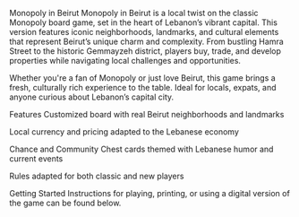 Monopoly in Beirut
Monopoly in Beirut is a local twist on the classic Monopoly board game, set in the heart of Lebanon’s vibrant capital. This version features iconic neighborhoods, landmarks, and cultural elements that represent Beirut’s unique charm and complexity. From bustling Hamra Street to the historic Gemmayzeh district, players buy, trade, and develop properties while navigating local challenges and opportunities.

Whether you're a fan of Monopoly or just love Beirut, this game brings a fresh, culturally rich experience to the table. Ideal for locals, expats, and anyone curious about Lebanon’s capital city.

Features
Customized board with real Beirut neighborhoods and landmarks

Local currency and pricing adapted to the Lebanese economy

Chance and Community Chest cards themed with Lebanese humor and current events

Rules adapted for both classic and new players

Getting Started
Instructions for playing, printing, or using a digital version of the game can be found below.  